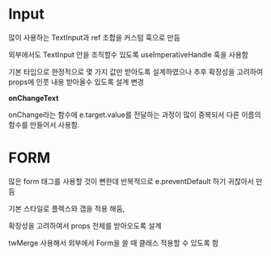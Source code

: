 # Input

많이 사용하는 TextInput과 ref 조합을 커스텀 훅으로 만듬

외부에서도 TextInput 안을 조직할수 있도록 useImperativeHandle 훅을 사용함

기본 타입으로 한정적으로 몇 가지 값만 받아도록 설계하였으나 추후 확장성을 고려하여 props에 인풋 내용 받아올수 있도록 설계 변경

**onChangeText**

onChange라는 함수에 e.target.value를 전달하는 과정이 많이 중복되서 다른 이름의 함수를 만들어서 사용함.

# FORM

많은 form 태그를 사용할 것이 뻔한데 반복적으로 e.preventDefault 하기 귀찮아서 만듬

기본 스타일로 플렉스와 갭을 적용 해둠,

확장성을 고려하여서 props 전체를 받아오도록 설계

twMerge 사용해서 외부에서 Form을 쓸 때 클래스 적용할 수 있도록 함
